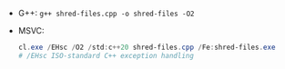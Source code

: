 - G++: `g++ shred-files.cpp -o shred-files -O2`
- MSVC:

    ```PowerShell
    cl.exe /EHsc /O2 /std:c++20 shred-files.cpp /Fe:shred-files.exe
    # /EHsc ISO-standard C++ exception handling
    ```
